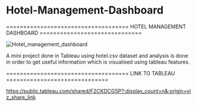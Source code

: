 # Hotel-Management-Dashboard

====================================  HOTEL MANAGEMENT DASHBOARD  ==============================

![Hotel_management_dashboard](https://user-images.githubusercontent.com/52853453/183488165-02929040-4197-46a0-98ed-234f59c10433.png)



A mini project done in Tableau using hotel.csv dataset and analysis is done in order to get useful information which is visualised using tableau features.


====================================  LINK TO TABLEAU  ==============================

https://public.tableau.com/shared/F2CKDCG5P?:display_count=n&:origin=viz_share_link
